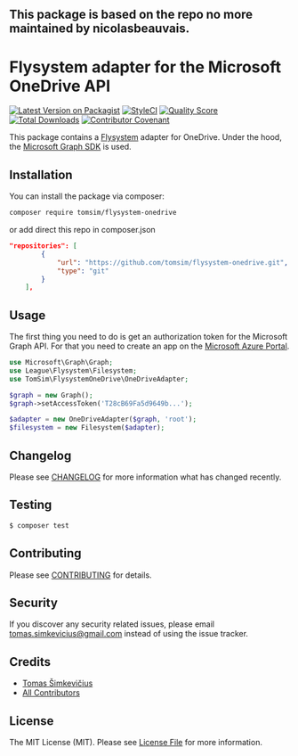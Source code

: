 ## This package is based on the repo no more maintained by nicolasbeauvais.

# Flysystem adapter for the Microsoft OneDrive API

[![Latest Version on Packagist](https://img.shields.io/packagist/v/tomsim/flysystem-onedrive.svg?style=flat-square)](https://packagist.org/packages/tomsim/flysystem-onedrive)
[![StyleCI](https://github.styleci.io/repos/526852553/shield?branch=main)](https://styleci.io/repos/526852553)
[![Quality Score](https://img.shields.io/scrutinizer/g/tomsim/flysystem-onedrive.svg?style=flat-square)](https://scrutinizer-ci.com/g/tomsim/flysystem-onedrive)
[![Total Downloads](https://img.shields.io/packagist/dt/tomsim/flysystem-onedrive.svg?style=flat-square)](https://packagist.org/packages/tomsim/flysystem-onedrive)
[![Contributor Covenant](https://img.shields.io/badge/Contributor%20Covenant-2.1-4baaaa.svg)](CODE_OF_CONDUCT.md) 

This package contains a [Flysystem](https://flysystem.thephpleague.com/) adapter for OneDrive. Under the hood, the [Microsoft Graph SDK](https://github.com/microsoftgraph/msgraph-sdk-php) is used.

## Installation

You can install the package via composer:

``` bash
composer require tomsim/flysystem-onedrive
```
or add direct this repo in composer.json

```json
"repositories": [
        {
            "url": "https://github.com/tomsim/flysystem-onedrive.git",
            "type": "git"
        }
    ],
```

## Usage

The first thing you need to do is get an authorization token for the Microsoft Graph API. For that you need to create an app on the [Microsoft Azure Portal](https://portal.azure.com/).

``` php
use Microsoft\Graph\Graph;
use League\Flysystem\Filesystem;
use TomSim\FlysystemOneDrive\OneDriveAdapter;

$graph = new Graph();
$graph->setAccessToken('T28cB69Fa5d9649b...');

$adapter = new OneDriveAdapter($graph, 'root');
$filesystem = new Filesystem($adapter);

```


## Changelog

Please see [CHANGELOG](CHANGELOG.md) for more information what has changed recently.

## Testing

``` bash
$ composer test
```

## Contributing

Please see [CONTRIBUTING](CONTRIBUTING.md) for details.

## Security

If you discover any security related issues, please email tomas.simkevicius@gmail.com instead of using the issue tracker.

## Credits

- [Tomas Šimkevičius](https://github.com/tomsim)
- [All Contributors](../../contributors)

## License

The MIT License (MIT). Please see [License File](LICENSE.md) for more information.
